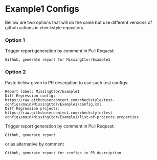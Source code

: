 # Example1 Configs

Bellow are two options that will do the same but use different versions
of github actions in checkstyle repository.


### Option 1
Trigger report generation by comment in Pull Request:
```
Github, generate report for MissingCtor/Example1
```

### Option 2

Paste below given to PR description to use such test configs:
```
Report label: MissingCtor/Example1
Diff Regression config: https://raw.githubusercontent.com/checkstyle/test-configs/main/MissingCtor/Example1/config.xml
Diff Regression projects: https://raw.githubusercontent.com/checkstyle/test-configs/main/MissingCtor/Example1/list-of-projects.properties
```

Trigger report generation by comment in Pull Request:
```
Github, generate report
```
or as alternative by comment
```
Github, generate report for configs in PR description
```
